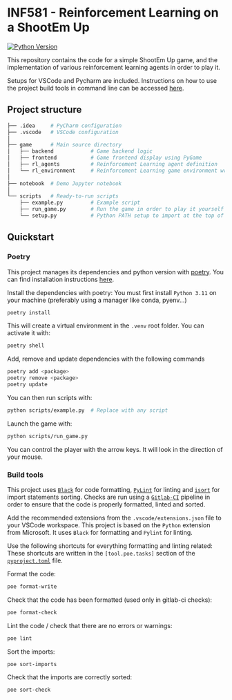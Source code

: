 # INF581 - Reinforcement Learning on a ShootEm Up

[![Python Version](https://img.shields.io/badge/Python-3.11-blue.svg)](https://www.python.org/)

This repository contains the code for a simple ShootEm Up game, and the implementation of various reinforcement
learning agents in order to play it.

Setups for VSCode and Pycharm are included. Instructions on how to use the project build tools in command line can be 
accessed [here](#build-tools).

## Project structure

```bash
├── .idea     # PyCharm configuration
├── .vscode   # VSCode configuration
│
├── game      # Main source directory
│   ├── backend            # Game backend logic
│   ├── frontend           # Game frontend display using PyGame
│   ├── rl_agents          # Reinforcement Learning agent definition
│   └── rl_environment     # Reinforcement Learning game environment wrapper
│
├── notebook  # Demo Jupyter notebook
│
└── scripts   # Ready-to-run scripts
    ├── example.py         # Example script
    ├── run_game.py        # Run the game in order to play it yourself
    └── setup.py           # Python PATH setup to import at the top of each script
```

## Quickstart

### Poetry

This project manages its dependencies and python version with [poetry](https://python-poetry.org/). You can find installation instructions [here](https://python-poetry.org/docs/#installing-with-pipx).

Install the dependencies with poetry:
You must first install `Python 3.11` on your machine (preferably using a manager like conda, pyenv...)

```bash
poetry install
```

This will create a virtual environment in the `.venv` root folder. You can activate it with:

```bash
poetry shell
```

Add, remove and update dependencies with the following commands

```bash
poetry add <package>
poetry remove <package>
poetry update
```

You can then run scripts with:
```bash
python scripts/example.py  # Replace with any script
```

Launch the game with:
```bash
python scripts/run_game.py
```

You can control the player with the arrow keys. It will look in the direction of your mouse.

### Build tools
This project uses [`Black`](https://pypi.org/project/black/) for code formatting, [`PyLint`](https://pypi.org/project/pylint/) 
for linting and [`isort`](https://pypi.org/project/isort/) for import statements sorting.
Checks are run using a [`Gitlab-CI`](./.gitlab-ci.yml) pipeline in order to ensure that the code is properly formatted, linted and sorted.

Add the recommended extensions from the `.vscode/extensions.json` file to your VSCode workspace.
This project is based on the `Python` extension from Microsoft. It uses `Black` for formatting and `Pylint` for linting.

Use the following shortcuts for everything formatting and linting related:
These shortcuts are written in the `[tool.poe.tasks]` section of the [`pyproject.toml`](./pyproject.toml) file.

Format the code:

```bash
poe format-write
```

Check that the code has been formatted (used only in gitlab-ci checks):

```bash
poe format-check
```

Lint the code / check that there are no errors or warnings:

```bash
poe lint
```

Sort the imports:

```bash
poe sort-imports
```

Check that the imports are correctly sorted:

```bash
poe sort-check
```

